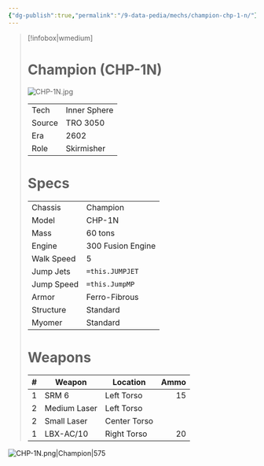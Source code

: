 ```yaml
---
{"dg-publish":true,"permalink":"/9-data-pedia/mechs/champion-chp-1-n/"}
---
```



> [!infobox|wmedium]
> # Champion (CHP-1N)
> ![CHP-1N.jpg](/img/user/z_Assets/Mechs/CHP-1N.jpg)
> 
> | | |
> | - | - |
> | Tech | Inner Sphere |
> | Source | TRO 3050 |
> | Era | 2602 |
> | Role | Skirmisher |
> # Specs
> | | |
> | - | - |
> | Chassis | Champion |
> | Model | CHP-1N |
> | Mass | 60 tons |
> | Engine | 300 Fusion Engine |
> | Walk Speed | 5 |
> | Jump Jets | `=this.JUMPJET` |
> | Jump Speed | `=this.JumpMP` |
> | Armor | Ferro-Fibrous |
> | Structure | Standard |
> | Myomer | Standard |
> # Weapons
> | # | Weapon | Location | Ammo |
> | - | - | - | -: |
> | 1 | SRM 6 | Left Torso | 15 |
> | 2 | Medium Laser | Left Torso |
> | 2 | Small Laser | Center Torso |
> | 1 | LBX-AC/10 | Right Torso | 20 |


![CHP-1N.png|Champion|575](/img/user/z_Assets/Mech%20Sheets/CHP-1N.png)